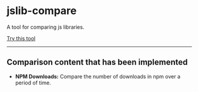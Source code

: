 # jslib-compare

A tool for comparing js libraries.

[Try this tool](https://nonetools.github.io/jslib-compare/)

---

## Comparison content that has been implemented
  * **NPM Downloads:** Compare the number of downloads in npm over a period of time.
